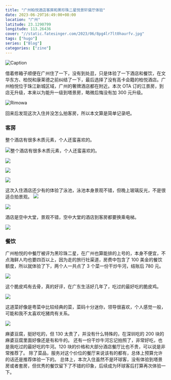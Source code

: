 ```yaml
---
title: "广州柏悦酒店客房和黑珍珠二星悦景轩餐厅体验"
date: 2023-06-29T16:49:00+08:00
location: "广州"
latitude: 23.1290799
longitude: 113.26436
cover: "//static.fatesinger.com/2023/06/8pg4lr7lt0haurfv.jpg"
tags: ["hugo"]
series: ["Blog"]
categories: ["zine"]
---
```


![Caption](//static.fatesinger.com/2023/06/8pg4lr7lt0haurfv.jpg)

借着修箱子顺便在广州住了一下，没有到处逛，只是体验了一下酒店和餐饮，在文华东方、柏悦和康莱德之前纠结了一下，最后选择了没有高卡会籍的柏悦酒店。广州柏悦位于珠江新城区域，广州的奢牌酒店都在附近。本次 OTA 订的江景房，到店无升级，本来以为能升一级到塔景房，略微后悔没有加 300 元升级。

![Rimowa](//static.fatesinger.com/2023/06/fsala4h6f597voa0.jpg)

回来后发现这次入住并没怎么拍客房，所以本文算是简单记录吧。

### 客房

整个酒店有很多木质元素，个人还蛮喜欢的。

![整个酒店有很多木质元素，个人还蛮喜欢的。](//static.fatesinger.com/2023/06/h4qyqj7ekjji95xo.jpg)

![](//static.fatesinger.com/2023/06/1xcofmu0839hz4z5.jpg)

![](//static.fatesinger.com/2023/06/qa5in23lp5j4cuzq.jpg)

![](//static.fatesinger.com/2023/06/liqtabr446libkl0.jpg)

这次入住酒店还少有的体验了泳池，泳池本身景观不错，但晚上玻璃反光，不是很适合拍景观。
![](//static.fatesinger.com/2023/06/sd1va5gbl3woox53.jpg)

![](//static.fatesinger.com/2023/06/vlia7bs1eide7vsn.jpg)

酒店是空中大堂，景观不错，空中大堂的酒店到客房都要换乘电梯。

![](//static.fatesinger.com/2023/06/artfqgtax1we8e51.jpg)

### 餐饮

广州柏悦的中餐厅被评为黑珍珠二星，在广州也算能排的上号的，本身不便宜，不点海鲜人均也要四百以上，因为走的旅行社渠道，房费中包含了 100 美金的餐饮额度，所以就体验了下，两个人一共点了 3 个菜一份干炒牛河，结账后 780 元。

![](//static.fatesinger.com/2023/06/8158mmbr7dw4gcj2.jpg)

这个脆皮鸡有去骨，真的好评，在广东生活好几年了，吃过的最好吃的脆皮鸡。

![](//static.fatesinger.com/2023/06/o7b0w2ge5qouqgol.jpg)

这道菜好像是粤菜中比较经典的菜，菜码十分迷你，领导很喜欢，个人感觉一般，可能和我不太喜欢吃猪肉有关系。

![](//static.fatesinger.com/2023/06/2gui8fhtza27sja0.jpg)

麻婆豆腐，挺好吃的，但 130 太贵了，并没有什么特殊的，在深圳吃的 200 块的麻婆豆腐里面好像还是有和牛的。 还有一份干炒牛河忘记拍照了，非常好吃，也是我吃过的最好吃的牛河。120 块的价格和大部分酒店餐厅比也不贵，可以说是非常推荐了。 除了菜品，服务对这个价位的餐厅来说该有的都有，总体上预算允许的话还是推荐体验一下的。 总体上，本次入住虽然不是环球客，没有体验到塔景房或者套房，但优秀的餐饮留下了不错的印象，后续成为环球客后打算再次体验一下。
